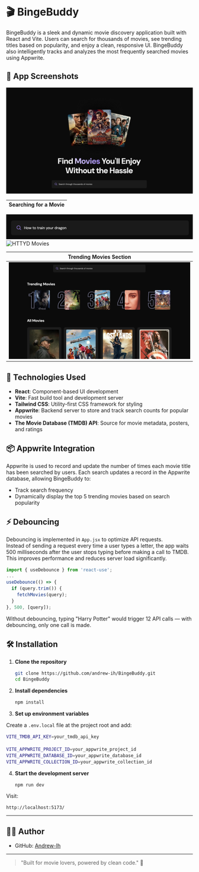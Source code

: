 # 🎬 BingeBuddy

BingeBuddy is a sleek and dynamic movie discovery application built with React and Vite. Users can search for thousands of movies, see trending titles based on popularity, and enjoy a clean, responsive UI. BingeBuddy also intelligently tracks and analyzes the most frequently searched movies using Appwrite.

## 📸 App Screenshots
![HTTYD Search](./public/header.png)

| Searching for a Movie | 
| :----------------------: |
![HTTYD Search](./public/HTTYD.png)
![HTTYD Movies](./public/HTTYGM.png) 

| Trending Movies Section | 
| :----------------------: | 
| ![Trending Movies](./public/search_movies.png) | 

## 🚀 Technologies Used

- **React**: Component-based UI development
- **Vite**: Fast build tool and development server
- **Tailwind CSS**: Utility-first CSS framework for styling
- **Appwrite**: Backend server to store and track search counts for popular movies
- **The Movie Database (TMDB) API**: Source for movie metadata, posters, and ratings

## 📦 Appwrite Integration

Appwrite is used to record and update the number of times each movie title has been searched by users. Each search updates a record in the Appwrite database, allowing BingeBuddy to:

- Track search frequency
- Dynamically display the top 5 trending movies based on search popularity

## ⚡ Debouncing

Debouncing is implemented in `App.jsx` to optimize API requests.  
Instead of sending a request every time a user types a letter, the app waits 500 milliseconds after the user stops typing before making a call to TMDB.  
This improves performance and reduces server load significantly.

```javascript
import { useDebounce } from 'react-use';
...
useDebounce(() => {
  if (query.trim()) {
    fetchMovies(query);
  }
}, 500, [query]);
```

Without debouncing, typing "Harry Potter" would trigger 12 API calls — with debouncing, only one call is made.

## 🛠️ Installation

1. **Clone the repository**
   ```bash
   git clone https://github.com/andrew-ih/BingeBuddy.git
   cd BingeBuddy
   ```

2. **Install dependencies**
   ```bash
   npm install
   ```

3. **Set up environment variables**

Create a `.env.local` file at the project root and add:

```bash
VITE_TMDB_API_KEY=your_tmdb_api_key

VITE_APPWRITE_PROJECT_ID=your_appwrite_project_id
VITE_APPWRITE_DATABASE_ID=your_appwrite_database_id
VITE_APPWRITE_COLLECTION_ID=your_appwrite_collection_id
```

4. **Start the development server**
   ```bash
   npm run dev
   ```

Visit:  
```
http://localhost:5173/
```

---

## 👨‍💻 Author

- GitHub: [Andrew-Ih](https://github.com/andrew-ih)

---

> "Built for movie lovers, powered by clean code." 🚀
